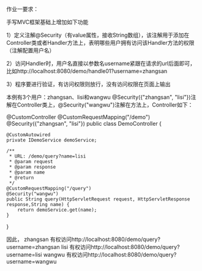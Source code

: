 作业一要求：

手写MVC框架基础上增加如下功能

1）定义注解@Security（有value属性，接收String数组），该注解用于添加在Controller类或者Handler方法上，表明哪些用户拥有访问该Handler方法的权限（注解配置用户名）

2）访问Handler时，用户名直接以参数名username紧跟在请求的url后面即可，比如http://localhost:8080/demo/handle01?username=zhangsan

3）程序要进行验证，有访问权限则放行，没有访问权限在页面上输出



本例有3个用户：zhangsan、lisi和wangwu
@Security({"zhangsan", "lisi"})注解在Controller类上，@Security("wangwu")注解在方法上，Controller如下：

@CustomController
@CustomRequestMapping("/demo")
@Security({"zhangsan", "lisi"})
public class DemoController {

    @CustomAutowired
    private IDemoService demoService;

    /**
     * URL: /demo/query?name=lisi
     * @param request
     * @param response
     * @param name
     * @return
     */
    @CustomRequestMapping("/query")
    @Security("wangwu")
    public String query(HttpServletRequest request, HttpServletResponse response,String name) {
        return demoService.get(name);
    }
}

因此，
zhangsan 有权访问http://localhost:8080/demo/query?username=zhangsan
lisi 有权访问http://localhost:8080/demo/query?username=lisi
wangwu 有权访问http://localhost:8080/demo/query?username=wangwu

 

